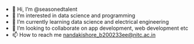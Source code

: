 - 👋 Hi, I’m @seasonedtalent
- 👀 I’m interested in data science and programming
- 🌱 I’m currently learning data science and electrical engineering
- 💞️ I’m looking to collaborate on app development, web development etc
- 📫 How to reach me nandakishore_b200233ee@nitc.ac.in

<!---
seasonedtalent/seasonedtalent is a ✨ special ✨ repository because its `README.md` (this file) appears on your GitHub profile.
You can click the Preview link to take a look at your changes.
--->
